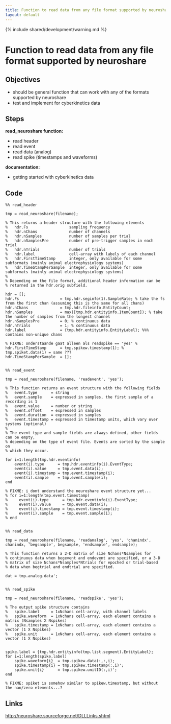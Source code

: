 ```yaml
---
title: Function to read data from any file format supported by neuroshare
layout: default
---
```


{% include shared/development/warning.md %}

# Function to read data from any file format supported by neuroshare

## Objectives

*  should be general function that can work with any of the formats supported by neuroshare
*  test and implement for cyberkinetics data

## Steps

**read_neuroshare function:**

*  read header
*  read event
*  read data (analog)
*  read spike (timestamps and waveforms)

**documentation:**

*  getting started with cyberkinetics data

## Code

	
	%% read_header
	
	tmp = read_neuroshare(filename);
	
	% This returns a header structure with the following elements
	%   hdr.Fs                  sampling frequency
	%   hdr.nChans              number of channels
	%   hdr.nSamples            number of samples per trial
	%   hdr.nSamplesPre         number of pre-trigger samples in each trial
	%   hdr.nTrials             number of trials
	%   hdr.label               cell-array with labels of each channel
	%   hdr.FirstTimeStamp      integer, only available for some subformats (mainly animal electrophysiology systems)
	%   hdr.TimeStampPerSample  integer, only available for some subformats (mainly animal electrophysiology systems)
	%
	% Depending on the file format, additional header information can be
	% returned in the hdr.orig subfield.
	
	hdr = [];
	hdr.Fs                  = tmp.hdr.seginfo(1).SampleRate; % take the fs from the first chan (assuming this is the same for all chans)
	hdr.nChans              = tmp.hdr.fileinfo.EntityCount;
	hdr.nSamples            = max([tmp.hdr.entityinfo.ItemCount]); % take the number of samples from the longest channel
	hdr.nSamplesPre         = 0; % continuous data
	hdr.nTrials             = 1; % continuous data
	hdr.label               = {tmp.hdr.entityinfo.EntityLabel}; %%% contains non-unique chans
	
	% FIXME: onderstaande gaat alleen als readspike == 'yes' %
	hdr.FirstTimeStamp      = tmp.spikew.timestamp(1); % tmp.spiket.data(1) = same ???
	hdr.TimeStampPerSample  = [];

	
	%% read_event
	
	tmp = read_neuroshare(filename, 'readevent', 'yes');
	
	% This function returns an event structure with the following fields
	%   event.type      = string
	%   event.sample    = expressed in samples, the first sample of a recording is 1
	%   event.value     = number or string
	%   event.offset    = expressed in samples
	%   event.duration  = expressed in samples
	%   event.timestamp = expressed in timestamp units, which vary over systems (optional)
	%
	% The event type and sample fields are always defined, other fields can be empty,
	% depending on the type of event file. Events are sorted by the sample on
	% which they occur.
	
	for i=1:length(tmp.hdr.eventinfo)
	    event(i).type      = tmp.hdr.eventinfo(i).EventType;
	    event(i).value     = tmp.event.data(i);
	    event(i).timestamp = tmp.event.timestamp(i);
	    event(i).sample    = tmp.event.sample(i);
	end
	
	% FIXME: i dont understand the neuroshare event structure yet...
	% for i=1:length(tmp.event.timestamp)
	%     event(i).type      = tmp.hdr.eventinfo(i).EventType;
	%     event(i).value     = tmp.event.data(i);
	%     event(i).timestamp = tmp.event.timestamp(i);
	%     event(i).sample    = tmp.event.sample(i);
	% end

	
	%% read_data
	
	tmp = read_neuroshare(filename, 'readanalog', 'yes', 'chanindx', chanindx, 'begsample', begsample, 'endsample', endsample);
	
	% This function returns a 2-D matrix of size Nchans*Nsamples for
	% continuous data when begevent and endevent are specified, or a 3-D
	% matrix of size Nchans*Nsamples*Ntrials for epoched or trial-based
	% data when begtrial and endtrial are specified.
	
	dat = tmp.analog.data';

	
	%% read_spike
	
	tmp = read_neuroshare(filename, 'readspike', 'yes');
	
	% The output spike structure contains
	%   spike.label     = 1xNchans cell-array, with channel labels
	%   spike.waveform  = 1xNchans cell-array, each element contains a matrix (Nsamples X Nspikes)
	%   spike.timestamp = 1xNchans cell-array, each element contains a vector (1 X Nspikes)
	%   spike.unit      = 1xNchans cell-array, each element contains a vector (1 X Nspikes)
	
	
	spike.label = {tmp.hdr.entityinfo(tmp.list.segment).EntityLabel};
	for i=1:length(spike.label)
	    spike.waveform{i}  = tmp.spikew.data(:,:,i);
	    spike.timestamp{i} = tmp.spikew.timestamp(:,i)';
	    spike.unit{i}      = tmp.spikew.unitID(:,i)';
	end
	
	% FIXME: spiket is somehow similar to spikew.timestamp, but without the nan/zero elements...?

## Links

http://neuroshare.sourceforge.net/DLLLinks.shtml

